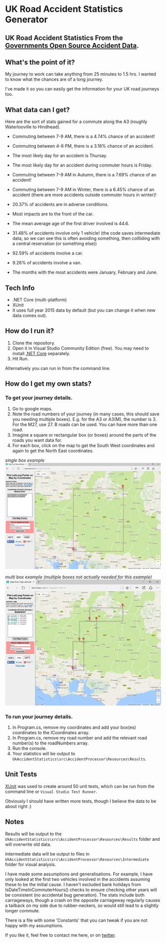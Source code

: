 # UK Road Accident Statistics Generator

## UK Road Accident Statistics From the [Governments Open Source Accident Data](https://data.gov.uk/dataset/road-accidents-safety-data).

## What's the point of it?

My journey to work can take anything from 25 minutes to 1.5 hrs. I wanted to know what the chances are of a long journey.

I've made it so you can easily get the information for your UK road journeys too.


## What data can I get?

Here are the sort of stats gained for a commute along the A3 (roughly Waterlooville to Hindhead).

- Commuting between 7-9 AM, there is a 4.74% chance of an accident!
- Commuting between 4-6 PM, there is a 3.16% chance of an accident.
- The most likely day for an accident is Thursay.
- The most likely day for an accident during commuter hours is Friday.

- Commuting between 7-9 AM in Autumn, there is a 7.69% chance of an accident!
- Commuting between 7-9 AM in Winter, there is a 6.45% chance of an accident (there are more accidents outside commuter hours in winter)!
- 20.37% of accidents are in adverse conditions.
- Most impacts are to the front of the car.

- The mean average age of the first driver involved is 44.6.
- 31.48% of accidents involve only 1 vehicle! (the code saves intermediate data, so we can see this is often avoiding something, then collliding with a central reservation (or something else))
- 92.59% of accidents involve a car.
- 9.26% of accidents involve a van.

- The months with the most accidents were January, February and June.


## Tech Info
- .NET Core (multi-platform)
- XUnit
- It uses full year 2015 data by default (but you can change it when new data comes out).


## How do I run it?

1. Clone the repository.
2. Open it in Visual Studio Community Edition (free). You may need to install [.NET Core](https://www.microsoft.com/net/core#windows) separately.
3. Hit Run.

Alternatively you can run in from the command line.


## How do I get my own stats?

### To get your journey details.
1. Go to google maps. 
2. Note the road numbers of your journey (in many cases, this should save you needing multiple boxes). E.g. for the A3 or A3(M), the number is 3. For the M27, use 27. B roads can be used. You can have more than one road.
3. Imagine a square or rectangular box (or boxes) around the parts of the roads you want data for.
4. For each box, click on the map to get the South West coordinates and again to get the North East coordinates.

*single box example*
![alt tag](https://github.com/HockeyJustin/UkAccidentStatistics/blob/master/src/AccidentProcessor/Resources/Reference/_area_of_investigation_single_box.PNG?raw=true)

*multi box example (multiple boxes not actually needed for this example)*
![alt tag](https://github.com/HockeyJustin/UkAccidentStatistics/blob/master/src/AccidentProcessor/Resources/Reference/_area_of_investigation_multi_box.PNG)

### To run your journey details.
1. In Program.cs, remove my coordinates and add your box(es) coordinates to the ICoordinates array.
2. In Program.cs, remove my road number and add the relevant road number(s) to the roadNumbers array.
3. Run the console.
4. Your statistics will be output to `UkAccidentStatistics\src\AccidentProcessor\Resources\Results`.


## Unit Tests

[XUnit](https://xunit.github.io/#documentation) was used to create around 50 unit tests, which can be run from the command line or `Visual Studio Test Runner`.

Obviously I should have written more tests, though I believe the data to be about right :)


## Notes

Results will be output to the `UkAccidentStatistics\src\AccidentProcessor\Resources\Results` folder and will overwrite old data.

Intermediate data will be output to files in `UkAccidentStatistics\src\AccidentProcessor\Resources\Intermediate` folder for visual analysis.

I have made some assumptions and generalisations. For example, I have only looked at the first two vehicles involved in the accidents assuming these to be the initial cause. I haven't excluded bank holidays from IsDateTimeInCommuterHours() checks to ensure checking other years will be consistent (no accidental bug generation). The stats include both carriageways, though a crash on the opposite carriageway regularly causes a tailback on my side due to rubber-neckers, so would still lead to a slightly longer commute.

There is a file with some 'Constants' that you can tweak if you are not happy with my assumptions.

If you like it, feel free to contact me here, or on [twitter](https://twitter.com/HockeyJustin).








